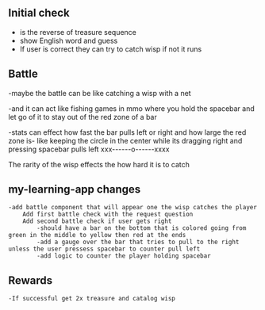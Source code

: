 ## Initial check
- is the reverse of treasure sequence
- show English word and guess 
- If user is correct they can try to catch wisp if not it runs

## Battle 
-maybe the battle can be like catching a wisp with a net

-and it can act like fishing games in mmo where you hold the spacebar and let go of it to stay out of the red zone of a bar

-stats can effect how fast the bar pulls left or right and how large the red zone is- like keeping the circle in the center while its dragging right and pressing spacebar pulls left
xxx------o------xxxx

The rarity of the wisp effects the how hard it is to catch


## my-learning-app changes
    -add battle component that will appear one the wisp catches the player
        Add first battle check with the request question
        Add second battle check if user gets right
            -should have a bar on the bottom that is colored going from green in the middle to yellow then red at the ends
            -add a gauge over the bar that tries to pull to the right unless the user pressess spacebar to counter pull left
            -add logic to counter the player holding spacebar 

## Rewards
    -If successful get 2x treasure and catalog wisp